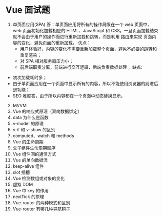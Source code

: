 
# Vue 面试题
1. 单页面应用(SPA)
   答：单页面应用将所有的操作局限在一个 web 页面中，web 页面初始化加载相应的 HTML、JavaScript 和 CSS。一旦页面加载结束就不会由于用户的操作而进行重新加载和跳转，而是利用 路由来实现 页面内容的变化，避免页面的重新加载。
   优点：
   - 用户体验好，内容的变化不需要重新加载整个页面，避免不必要的跳转和重复渲染；
   - 对 SPA 相对服务器压力小；
   - 前后端职责分离，前端进行交互逻辑，后端负责数据处理；
  缺点:
  - 初次加载耗时多；
  - 由于单页面应用在一个页面中显示所有的内容，所以不能使用浏览器的前进后退功能；
  - SEO 难度答，由于所以内容都在一个页面中动态替换显示。
2. MVVM
3. Vue 的响应式原理（双向数据绑定）
4. data 为什么是函数
5. v-model 的原理
6. v-if 和 v-show 的区别
7. computed、watch 和 methods
8. Vue 的生命周期
9.  父子组件生命周期顺序
10. Vue 组件间的通信方式
11. Vue 的单向数据流
12. keep-alive 组件
13. slot 插槽
14. Vue 检测数组或对象的变化
15. 虚拟 DOM 
16. Vue 中 key 的作用
17. nextTick 的原理
18. Vue-router 的两种模式和区别
19. Vue-router 有哪几种导航钩子
